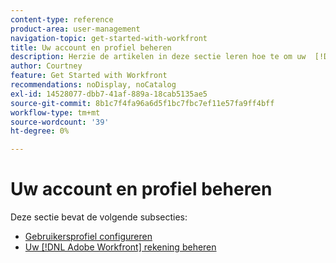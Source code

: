 ```yaml
---
content-type: reference
product-area: user-management
navigation-topic: get-started-with-workfront
title: Uw account en profiel beheren
description: Herzie de artikelen in deze sectie leren hoe te om uw  [!DNL Workfront]  rekening en gebruikersprofiel te beheren.
author: Courtney
feature: Get Started with Workfront
recommendations: noDisplay, noCatalog
exl-id: 14528077-dbb7-41af-889a-18cab5135ae5
source-git-commit: 8b1c7f4fa96a6d5f1bc7fbc7ef11e57fa9ff4bff
workflow-type: tm+mt
source-wordcount: '39'
ht-degree: 0%

---
```


# Uw account en profiel beheren

Deze sectie bevat de volgende subsecties:

* [Gebruikersprofiel configureren](../../workfront-basics/manage-your-account-and-profile/configuring-your-user-profile/configure-user-profile.md)
* [Uw  [!DNL Adobe Workfront]  rekening beheren](../../workfront-basics/manage-your-account-and-profile/managing-your-workfront-account/manage-workfront-account.md)
